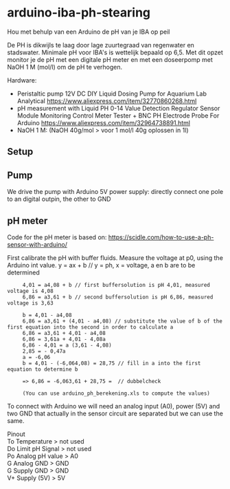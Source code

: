 # arduino-iba-ph-stearing
Hou met behulp van een Arduino de pH van je IBA op peil

De PH is dikwijls te laag door lage zuurtegraad van regenwater en stadswater. Minimale pH voor IBA's is wettelijk bepaald op 6,5. Met dit opzet monitor je de pH met een digitale pH meter en met een doseerpomp met NaOH 1 M (mol/l) om de pH te verhogen.

Hardware:
 - Peristaltic pump 12V DC DIY Liquid Dosing Pump for Aquarium Lab Analytical
       https://www.aliexpress.com/item/32770860268.html
 - pH measurement with Liquid PH 0-14 Value Detection Regulator Sensor Module Monitoring Control Meter Tester + BNC PH Electrode Probe For Arduino
       https://www.aliexpress.com/item/32964738891.html
 - NaOH 1 M: (NaOH 40g/mol > voor 1 mol/l 40g oplossen in 1l)

Setup
-----
Pump
----
We drive the pump with Arduino 5V power supply: directly connect one pole to an digital outpin, the other to GND

pH meter
--------
Code for the pH meter is based on: https://scidle.com/how-to-use-a-ph-sensor-with-arduino/

First calibrate the pH with buffer fluids. Measure the voltage at p0, using the Arduino int value.
         y = ax + b // y = ph, x = voltage, a en b are to be determined
         
         4,01 = a4,08 + b // first buffersolution is pH 4,01, measured voltage is 4,08
         6,86 = a3,61 + b // second buffersolution is pH 6,86, measured voltage is 3,63
         
         b = 4,01 - a4,08
         6,86 = a3,61 + (4,01 - a4,08) // substitute the value of b of the first equation into the second in order to calculate a
         6,86 = a3,61 + 4,01 - a4,08
         6,86 = 3,61a + 4,01 - 4,08a
         6,86 - 4,01 = a (3,61 - 4,08)
         2,85 = - 0,47a
         a = -6,06
         b = 4,01 - (-6,064,08) = 28,75 // fill in a into the first equation to determine b
         
         => 6,86 = -6,063,61 + 28,75 =  // dubbelcheck
         
         (You can use arduino_ph_berekening.xls to compute the values)

To connect with Arduino we will need an analog input (A0), power (5V) and two GND that actually in the sensor circuit are separated but we can use the same.

Pinout <BR>
   To  Temperature     > not used <BR>
   Do  Limit pH Signal > not used <BR>
   Po  Analog pH value > A0 <BR>
   G   Analog GND      > GND <BR>
   G   Supply GND      > GND <BR>
   V+  Supply (5V)     > 5V <BR>
